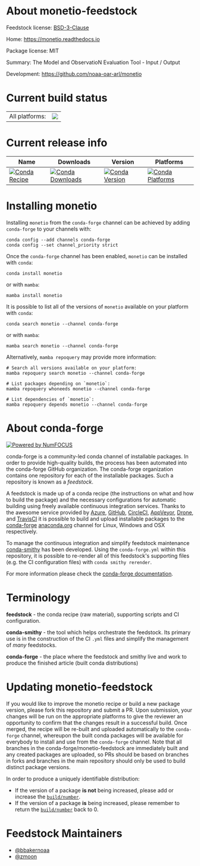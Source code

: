 About monetio-feedstock
=======================

Feedstock license: [BSD-3-Clause](https://github.com/conda-forge/monetio-feedstock/blob/main/LICENSE.txt)

Home: https://monetio.readthedocs.io

Package license: MIT

Summary: The Model and ObservatioN Evaluation Tool - Input / Output

Development: https://github.com/noaa-oar-arl/monetio

Current build status
====================


<table><tr><td>All platforms:</td>
    <td>
      <a href="https://dev.azure.com/conda-forge/feedstock-builds/_build/latest?definitionId=9353&branchName=main">
        <img src="https://dev.azure.com/conda-forge/feedstock-builds/_apis/build/status/monetio-feedstock?branchName=main">
      </a>
    </td>
  </tr>
</table>

Current release info
====================

| Name | Downloads | Version | Platforms |
| --- | --- | --- | --- |
| [![Conda Recipe](https://img.shields.io/badge/recipe-monetio-green.svg)](https://anaconda.org/conda-forge/monetio) | [![Conda Downloads](https://img.shields.io/conda/dn/conda-forge/monetio.svg)](https://anaconda.org/conda-forge/monetio) | [![Conda Version](https://img.shields.io/conda/vn/conda-forge/monetio.svg)](https://anaconda.org/conda-forge/monetio) | [![Conda Platforms](https://img.shields.io/conda/pn/conda-forge/monetio.svg)](https://anaconda.org/conda-forge/monetio) |

Installing monetio
==================

Installing `monetio` from the `conda-forge` channel can be achieved by adding `conda-forge` to your channels with:

```
conda config --add channels conda-forge
conda config --set channel_priority strict
```

Once the `conda-forge` channel has been enabled, `monetio` can be installed with `conda`:

```
conda install monetio
```

or with `mamba`:

```
mamba install monetio
```

It is possible to list all of the versions of `monetio` available on your platform with `conda`:

```
conda search monetio --channel conda-forge
```

or with `mamba`:

```
mamba search monetio --channel conda-forge
```

Alternatively, `mamba repoquery` may provide more information:

```
# Search all versions available on your platform:
mamba repoquery search monetio --channel conda-forge

# List packages depending on `monetio`:
mamba repoquery whoneeds monetio --channel conda-forge

# List dependencies of `monetio`:
mamba repoquery depends monetio --channel conda-forge
```


About conda-forge
=================

[![Powered by
NumFOCUS](https://img.shields.io/badge/powered%20by-NumFOCUS-orange.svg?style=flat&colorA=E1523D&colorB=007D8A)](https://numfocus.org)

conda-forge is a community-led conda channel of installable packages.
In order to provide high-quality builds, the process has been automated into the
conda-forge GitHub organization. The conda-forge organization contains one repository
for each of the installable packages. Such a repository is known as a *feedstock*.

A feedstock is made up of a conda recipe (the instructions on what and how to build
the package) and the necessary configurations for automatic building using freely
available continuous integration services. Thanks to the awesome service provided by
[Azure](https://azure.microsoft.com/en-us/services/devops/), [GitHub](https://github.com/),
[CircleCI](https://circleci.com/), [AppVeyor](https://www.appveyor.com/),
[Drone](https://cloud.drone.io/welcome), and [TravisCI](https://travis-ci.com/)
it is possible to build and upload installable packages to the
[conda-forge](https://anaconda.org/conda-forge) [anaconda.org](https://anaconda.org/)
channel for Linux, Windows and OSX respectively.

To manage the continuous integration and simplify feedstock maintenance
[conda-smithy](https://github.com/conda-forge/conda-smithy) has been developed.
Using the ``conda-forge.yml`` within this repository, it is possible to re-render all of
this feedstock's supporting files (e.g. the CI configuration files) with ``conda smithy rerender``.

For more information please check the [conda-forge documentation](https://conda-forge.org/docs/).

Terminology
===========

**feedstock** - the conda recipe (raw material), supporting scripts and CI configuration.

**conda-smithy** - the tool which helps orchestrate the feedstock.
                   Its primary use is in the construction of the CI ``.yml`` files
                   and simplify the management of *many* feedstocks.

**conda-forge** - the place where the feedstock and smithy live and work to
                  produce the finished article (built conda distributions)


Updating monetio-feedstock
==========================

If you would like to improve the monetio recipe or build a new
package version, please fork this repository and submit a PR. Upon submission,
your changes will be run on the appropriate platforms to give the reviewer an
opportunity to confirm that the changes result in a successful build. Once
merged, the recipe will be re-built and uploaded automatically to the
`conda-forge` channel, whereupon the built conda packages will be available for
everybody to install and use from the `conda-forge` channel.
Note that all branches in the conda-forge/monetio-feedstock are
immediately built and any created packages are uploaded, so PRs should be based
on branches in forks and branches in the main repository should only be used to
build distinct package versions.

In order to produce a uniquely identifiable distribution:
 * If the version of a package **is not** being increased, please add or increase
   the [``build/number``](https://docs.conda.io/projects/conda-build/en/latest/resources/define-metadata.html#build-number-and-string).
 * If the version of a package **is** being increased, please remember to return
   the [``build/number``](https://docs.conda.io/projects/conda-build/en/latest/resources/define-metadata.html#build-number-and-string)
   back to 0.

Feedstock Maintainers
=====================

* [@bbakernoaa](https://github.com/bbakernoaa/)
* [@zmoon](https://github.com/zmoon/)

